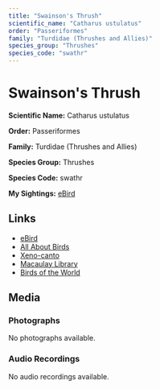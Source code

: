 ```yaml
---
title: "Swainson's Thrush"
scientific_name: "Catharus ustulatus"
order: "Passeriformes"
family: "Turdidae (Thrushes and Allies)"
species_group: "Thrushes"
species_code: "swathr"
---
```


# Swainson's Thrush

**Scientific Name:** Catharus ustulatus

**Order:** Passeriformes

**Family:** Turdidae (Thrushes and Allies)

**Species Group:** Thrushes

**Species Code:** swathr

**My Sightings:** [eBird](https://ebird.org/lifelist?r=world&time=life&spp=swathr)

## Links
* [eBird](https://ebird.org/species/swathr) 
* [All About Birds](https://www.allaboutbirds.org/guide/swathr) 
* [Xeno-canto](https://www.xeno-canto.org/species/catharus-ustulatus) 
* [Macaulay Library](https://search.macaulaylibrary.org/catalog?taxonCode=swathr&sort=rating_rank_desc)
* [Birds of the World](https://birdsoftheworld.org/bow/species/swathr)

## Media
### Photographs
No photographs available.

### Audio Recordings
No audio recordings available.
